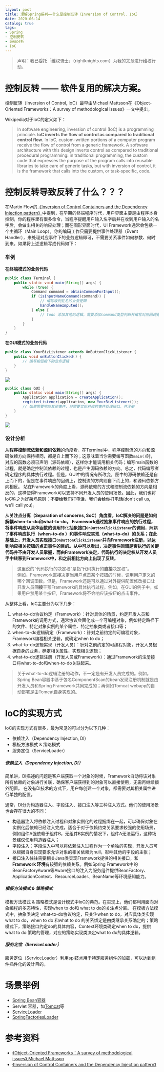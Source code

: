 ```yaml
---
layout: post
title: 理解Spring系列——什么是控制反转（Inversion of Control, IoC）
date: 2020-06-14
catalog: true
tags: 
- Spring
- 控制反转
- 源码分析
- IoC
---
```

> 声明：我已委托「维权骑士」（rightknights.com）为我的文章进行维权行动。

# 控制反转 —— 软件复用的解决方案。
控制反转（Inversion of Control, IoC）最早由Michael Mattsson在《Object-Oriented Frameworks：A survey of methodological issues》一文中提出。


Wikipedia对于IoC的定义如下：
> In software engineering, inversion of control (IoC) is a programming principle. **IoC inverts the flow of control as compared to traditional control flow**. In IoC, custom-written portions of a computer program receive the flow of control from a generic framework. A software architecture with this design inverts control as compared to traditional procedural programming: in traditional programming, the custom code that expresses the purpose of the program calls into reusable libraries to take care of generic tasks, but with inversion of control, it is the framework that calls into the custom, or task-specific, code.


# 控制反转导致反转了什么？？？


在Martin Flow的[《Inversion of Control Containers and the Dependency Injection pattern》](https://martinfowler.com/articles/injection.html#InversionOfControl)中提到，在早期的终端程序时代，用户界面主要是由程序本身控制，你的程序里有很多命令，当程序提醒用户输入名字后并在收到用户输入的名字后，会做出相关的响应处理；而在图形界面时代，UI Framework通常会包括一个主循环（Main Loop），你的编码工作只需要提供事件处理器（Event Handler），来处理对应事件下的业务逻辑即可，不需要关系事件如何参数、何时到来。如果将上述逻辑写成代码如下：

### 举例

**在终端模式的业务代码**
```java
public class Terminal {
    public static void main(String[] args) {
        while (true) {
            Command command = obtainCommonForInput();
            if (isInputNameCommand(command)) {
                // 编写收到姓名的业务逻辑
                handleNameInputed();
            } else {
                // todo 添加其他的逻辑，需要添加command类型判断并编写对应回调逻辑
            }
        }
    }
}
```

**在GUI模式的业务代码**
```java
public class YourBizListener extends OnButtonClickListener {
    public void onButtonClicked() {
        // 编写按钮按下的业务逻辑
    }
}
```
![](/imgs/the-program-dependency-for-terminal.png)

```java
public class GUI {
    public static void main(String[] args) {
        Application application = createApplication();
        registerListener(application, new YourBizListener());
        // 如果需要响应其他事件，只需要实现对应的事件处理接口，并注册
    }
}
```
![](/imgs/the-program-dependency-for-GUI.png)

### 设计分析


从**程序控制流依赖和源码依赖**的角度看，在Terminal中，程序控制流的方向和源码依赖方向保持相同，都是自上而下的；这意味着当你需要编写函数`main()`时，对应的函数必须已声明（源码依赖），这样你才能调用相关代码；编写main函数的过程，就是确定控制流依赖的过程，也是产生源码依赖的方向。总之，代码编写者确定程序的具体执行过程。但是，GUI中的情况有所改变，图中的源码依赖还是自上而下的，但是在事件响应的回调上，控制流的方向则自下而上的，和源码依赖方向相反。
站在Framework的角度上看，源码依赖的方式和控制流依赖的方向是相反的，这样使得Framework可以支持不同开发人员的使用场景。因此，我们也将IoC称之为好莱坞原则：不要给我们打电话，我们会给你打电话(don't call us, we'll call you)。

从**关注点分离（Separation of concerns, SoC）**角度看，IoC解决的问题是如何解耦when-to-do和what-to-do。
Framework通过抽象事件响应的执行过程，将事件响应从**具体函数的调用**转化**抽象接口`OnButtonClickListener`的调用**，解耦了**事件响应执行（when-to-do ）**和**事件响应实现（what-to-do）**的关系；在此基础上，开发人员实现接口`OnButtonClickListener`并向Framework注册，以达到响应相关按钮的点击事件的目的。从中可以看出，决定事件回调是否执行的关键代码并不由开发人员掌握，而由Framework决定，代码执行的决定权从开发人员手中转移到Framework中，和之前相比方向上出现了**反转**。

> 这里说的“代码执行的决定权”是指“代码执行的**直接**决定权”。<br/>
例如，Framework直接决定当用户点击某个按钮的时候，调用用户定义的哪个回调函数。但是，Framework还是可以通过对外提供配置修改接口让开发人员**间接**干预Framework的具体执行过程。例如，在GUI的例子中，如果用户禁用某个按钮，Framework将不会响应该按钮的点击事件。<br/>


从整体上看，IoC主要分为以下几步：

1. what-to-do协议约定（Framework）：针对具体的场景，约定开发人员和Framework的调用方式，通常协议会固化成一个可编程对象，例如特定路径下的文件、特定对象实例的某个属性、特定抽象类或者接口等；
2. when-to-do逻辑确定（Framework）：针对之前约定的可编程对象，Framework编程相关逻辑，就确定when to do；
3. what-to-do逻辑实现（开发人员）：针对之前约定的可编程对象，开发人员根据自身的业务，确定相关属性，实现相关逻辑；
4. what-to-do逻辑注册（开发人员或Framework）：通过Framework的注册接口将what-to-do和when-to-do关联起来。

> 关于what-to-do逻辑注册的动作，不一定是有开发人员完成的。例如，Spring Bean容器中基于包名ComponentScan的bean发现注册机制就是由开发人员和Spring Framework共同完成的；再例如Tomcat webapp的自动部署是由Tomcat自身实现的。



# IoC的实现方式
IoC的实现方式有很多，最为常见的可以分为以下几种：
- 依赖注入（Dependency Injection, DI）
- 模板方法模式 & 策略模式
- 服务定位（ServiceLoader）

##### 依赖注入（Dependency Injection, DI）

简单讲，DI描述的问题是客户端获取一个对象的时候，Framework自动将该对象所有依赖的对象进行关联，确保客户端获得到的对象可以直接使用，无需再继续额外配置。
在没有DI技术的方式下，用户每创建一个对象，都需要对其相关属性进行单独的配置。

通常，DI分为构造器注入、字段注入、接口注入等三种注入方式。他们的使用场景也会存在很大的不同：
- 构造器注入将依赖注入过程和对象实例化的过程捆绑在一起，可以确保对象在实例化后依赖已经注入完成，适合于对于依赖约束关系要求较强的使用场景，例如组件A强依赖于组件B，无组件B实例的情况下，组件A无法运行，这种场景建议使用构造器注入；
- 字段注入：字段注入中可以将依赖注入过程作为一个单独的实现，开发人员可以根据自身实现要求允许对象的相关依赖为null，影响其他的字段的主张；
- 接口注入往往需要相关Java类实现Framework提供的相关接口，和**Framework 环境**有较强的依赖关系。例如Spring Framework中的BeanFactoryAware等Aware接口的注入为服务组件提供BeanFactory、ApplicationContext、ResourceLoader、BeanName等环境感知能力。

##### 模板方法模式 & 策略模式
模板方法模式 & 策略模式是设计模式中IoC的典范。在实现上，他们都利用面向对象编程的多态特性，实现when to do和 what to do的关注点分离。
在模板方法模式中，抽象类决定 what-to-do协议约定，只关注when to do，对应具体类实现what to do，when to do 和what to do 的关系绑定是由类继承关系确定的；策略模式下，策略接口约定do的具体内容，Context环境类确定when to do，提供what to do 策略的管理，对应的策略实现类决定what to do的具体逻辑。

##### 服务定位（ServiceLoader）

服务定位（ServiceLoader）利用spi技术用于特定服务组件的加载，可以达到组件插件化的设计目的。

# 场景举例

- [Spring Bean容器](https://docs.spring.io/spring/docs/5.2.6.RELEASE/spring-framework-reference/core.html#beans)
- Servlet 容器，如[Tomcat](http://tomcat.apache.org/)等
- [ServiceLoader](https://docs.oracle.com/javase/8/docs/api/java/util/ServiceLoader.html)
- [SpringFactoriesLoader](https://docs.spring.io/spring-framework/docs/5.2.6.RELEASE/javadoc-api/org/springframework/core/io/support/SpringFactoriesLoader.html)

# 参考资料

- [《Object-Oriented Frameworks：A survey of methodological issues》,Michael Mattsson](https://www.semanticscholar.org/paper/Object-Oriented-Frameworks-%3A-A-Survey-of-Issues-Mattsson/4492b8c6fdcbe2c5b1c24ab744b3ff12c30cc492)
- [《Inversion of Control Containers and the Dependency Injection pattern》](https://martinfowler.com/articles/injection.html#InversionOfControl)
